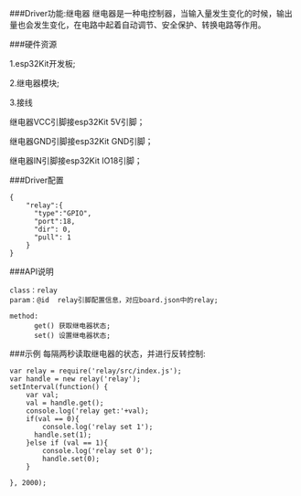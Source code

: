 ###Driver功能:继电器
继电器是一种电控制器，当输入量发生变化的时候，输出量也会发生变化，在电路中起着自动调节、安全保护、转换电路等作用。


###硬件资源

1.esp32Kit开发板;

2.继电器模块;

3.接线

继电器VCC引脚接esp32Kit 5V引脚；

继电器GND引脚接esp32Kit GND引脚；

继电器IN引脚接esp32Kit IO18引脚；

###Driver配置
```
{
    "relay":{
      "type":"GPIO",
      "port":18,
      "dir": 0,
      "pull": 1
    }
}

```


###API说明
```
class：relay
param：@id  relay引脚配置信息，对应board.json中的relay;

method:
      get() 获取继电器状态;
      set() 设置继电器状态;

```

###示例
每隔两秒读取继电器的状态，并进行反转控制:

```
var relay = require('relay/src/index.js');
var handle = new relay('relay');
setInterval(function() {
    var val;
    val = handle.get();
    console.log('relay get:'+val);
    if(val == 0){
    	console.log('relay set 1');
      handle.set(1);
    }else if (val == 1){
    	console.log('relay set 0');
    	handle.set(0);
    }
    
}, 2000);

```




